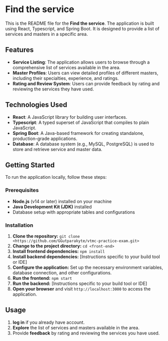 # Find the service

This is the README file for the **Find the service**. The application is built using React, Typescript, and Spring Boot. It is designed to provide a list of services and masters in a specific area.

## Features

- **Service Listing**: The application allows users to browse through a comprehensive list of services available in the area.
- **Master Profiles**: Users can view detailed profiles of different masters, including their specialties, experience, and ratings.
- **Rating and Review System**: Users can provide feedback by rating and reviewing the services they have used.

## Technologies Used

- **React**: A JavaScript library for building user interfaces.
- **Typescript**: A typed superset of JavaScript that compiles to plain JavaScript.
- **Spring Boot**: A Java-based framework for creating standalone, production-grade applications.
- **Database**: A database system (e.g., MySQL, PostgreSQL) is used to store and retrieve service and master data.

## Getting Started

To run the application locally, follow these steps:

### Prerequisites

- **Node.js** (v14 or later) installed on your machine
- **Java Development Kit (JDK)** installed
- Database setup with appropriate tables and configurations

### Installation

1. **Clone the repository:** `git clone <https://github.com/GGutparakyte/vtmc-practice-exam.git>`
2. **Change to the project directory:** `cd <front-end>`
3. **Install frontend dependencies:** `npm install`
4. **Install backend dependencies:** [Instructions specific to your build tool or IDE]
5. **Configure the application:** Set up the necessary environment variables, database connection, and other configurations.
6. **Run the frontend:** `npm start`
7. **Run the backend:** [Instructions specific to your build tool or IDE]
8. **Open your browser** and visit `http://localhost:3000` to access the application.

## Usage

1. **log in** if you already have account.
2. **Explore** the list of services and masters available in the area.
6. Provide **feedback** by rating and reviewing the services you have used.